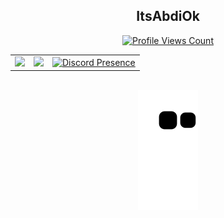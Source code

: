
<h2 align="center">ItsAbdiOk</h2>


<div align="center">
  <a href="https://github.com/itsabdiok">
    <p align="center">
      <img src="https://komarev.com/ghpvc/?username=itsabdiok&label=stalker+count" alt="Profile Views Count">
    </p>
  </a>

  <table>
    <tr>
      <td align="center" style="padding=0;width=30%;">
        <img src="https://github-readme-stats.vercel.app/api/?username=itsabdiok&title_color=4F8CC9&text_color=9f9f9f&show_icons=true&bg_color=00000000&hide_border=true&icon_color=4F8CC9&hide_title=true&count_private=true" />
      </td>
      <td align="center" style="padding=0;width=30%;">
        <img src="https://github-readme-stats.vercel.app/api/top-langs/?username=itsabdiok&title_color=4F8CC9&text_color=9f9f9f&layout=compact&show_icons=true&bg_color=00000000&hide_border=true&icon_color=00000000&count_private=true" />
      </td>
      <td align="center" style="padding=0;width=30%;">
        <a href="https://discord.com/users/393153548130451494">
            <img align="center" src="https://lanyard.cnrad.dev/api/393153548130451494" alt="Discord Presence">
          </a>
      </td>
    </tr>
  </table>

  <br />

  <img src="https://github.com/rafaballerini/rafaballerini/blob/output/github-contribution-grid-snake.svg" alt="snake">

  <br />

  
</div>

